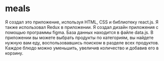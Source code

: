 # meals
Я создал это приложение, используя HTML, CSS и библиотеку react.js. Я также использовал Redux в приложении.
Я создал дизайн приложения с помощью программы figma.
База данных находится в файле data.js.
В приложении вы можете выбрать продукты по категориям, вы найдете нужную вам еду, воспользовавшись поиском в разделе всех продуктов.
Каждое блюдо можно уменьшить, увеличив количество и добавив его в корзину.
